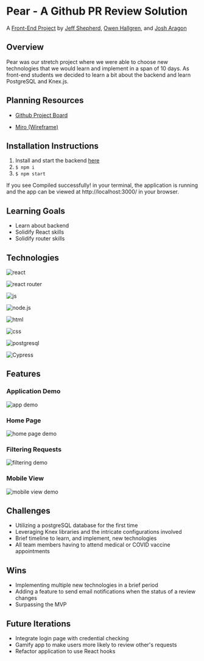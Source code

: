 # Pear - A Github PR Review Solution

A [Front-End Project](https://frontend.turing.io/projects/module-3/stretch.html) by [Jeff Shepherd](https://github.com/JeffShepherd), [Owen Hallgren](https://github.com/OwenHallgren), and [Josh Aragon](https://github.com/JoshAragon)


## Overview
Pear was our stretch project where we were able to choose new technologies that we would learn and implement in a span of 10 days. As front-end students we decided to learn a bit about the backend and learn PostgreSQL and Knex.js.

## Planning Resources

* [Github Project Board](https://github.com/owenhallgren/stretch-project/projects/2)

* [Miro (Wireframe)](https://miro.com/app/board/o9J_lKpikHM=/)

## Installation Instructions

1. Install and start the backend [here](https://github.com/owenhallgren/stretch-api)
2. `$ npm i`
3. `$ npm start`

If you see Compiled successfully! in your terminal, the application is running and the app can be viewed at http://localhost:3000/ in your browser.


## Learning Goals
* Learn about backend
* Solidify React skills
* Solidify router skills


## Technologies

![react](https://img.shields.io/badge/React-20232A?style=for-the-badge&logo=react&logoColor=61DAFB)

![react router](https://img.shields.io/badge/React_Router-CA4245?style=for-the-badge&logo=react-router&logoColor=white)

![js](https://img.shields.io/badge/JavaScript-F7DF1E?style=for-the-badge&logo=javascript&logoColor=black)

![node.js](	https://img.shields.io/badge/Node.js-43853D?style=for-the-badge&logo=node.js&logoColor=white)

![html](https://img.shields.io/badge/HTML5-E34F26?style=for-the-badge&logo=html5&logoColor=white)

![css](https://img.shields.io/badge/CSS3-1572B6?style=for-the-badge&logo=css3&logoColor=white)

![postgresql](https://img.shields.io/badge/PostgreSQL-316192?style=for-the-badge&logo=postgresql&logoColor=white)

<img alt="Cypress" src='https://img.shields.io/badge/cypress%20-%23404d59.svg?&style=for-the-badge&logo=Cypress&logoColor=white'/>

## Features

### Application Demo
![app demo](https://i.gyazo.com/566584f0ce473f66542a6d4f4b2da9c9.gif)
### Home Page
![home page demo](https://gyazo.com/018d19acf0c685e7f5d7a3b000c555bd.png)
### Filtering Requests
![filtering demo](https://i.gyazo.com/da00a9a3b8aba219d0081a56d7c25dd0.gif)

### Mobile View
![mobile view demo](https://gyazo.com/4cc2d1b18b4c6bc1324ed298cd9c9c6a.png)


##  Challenges

- Utilizing a postgreSQL database for the first time
- Leveraging Knex libraries and the intricate configurations involved
- Brief timeline to learn, and implement, new technologies
- All team members having to attend medical or COVID vaccine appointments

## Wins

- Implementing multiple new technologies in a brief period
- Adding a feature to send email notifications when the status of a review changes
- Surpassing the MVP

## Future Iterations

- Integrate login page with credential checking
- Gamify app to make users more likely to review other's requests
- Refactor application to use React hooks
